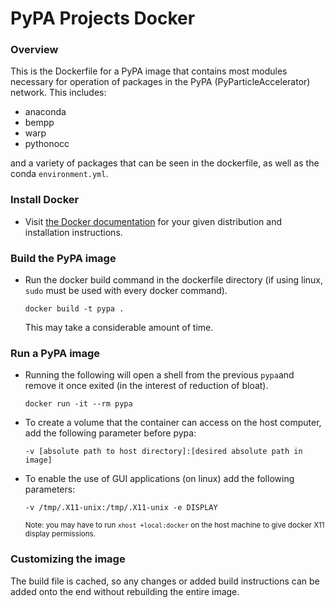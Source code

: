 
# PyPA Projects Docker

### Overview

This is the Dockerfile for a PyPA image that contains most modules necessary for operation of packages in the PyPA (PyParticleAccelerator) network. This includes:

*   anaconda
*   bempp
*   warp
*   pythonocc

and a variety of packages that can be seen in the dockerfile, as well as the conda `environment.yml`.

### Install Docker

*   Visit [the Docker documentation](https://docs.docker.com/install/) for your given distribution and installation instructions.

### Build the PyPA image

*   Run the docker build command in the dockerfile directory (if using linux, `sudo` must be used with every docker command).

    `docker build -t pypa .`

    This may take a considerable amount of time.

### Run a PyPA image

*   Running the following will open a shell from the previous `pypa`and remove it once exited (in the interest of reduction of bloat).

    `docker run -it --rm pypa`

*   To create a volume that the container can access on the host computer, add the following parameter before pypa:

    `-v [absolute path to host directory]:[desired absolute path in image]`

*   To enable the use of GUI applications (on linux) add the following parameters:

    `-v /tmp/.X11-unix:/tmp/.X11-unix -e DISPLAY`
     
    <sub>Note: you may have to run <code>xhost +local:docker</code> on the host machine to give docker X11 display permissions.</sub>

### Customizing the image

The build file is cached, so any changes or added build instructions can be added onto the end without rebuilding the entire image. 
